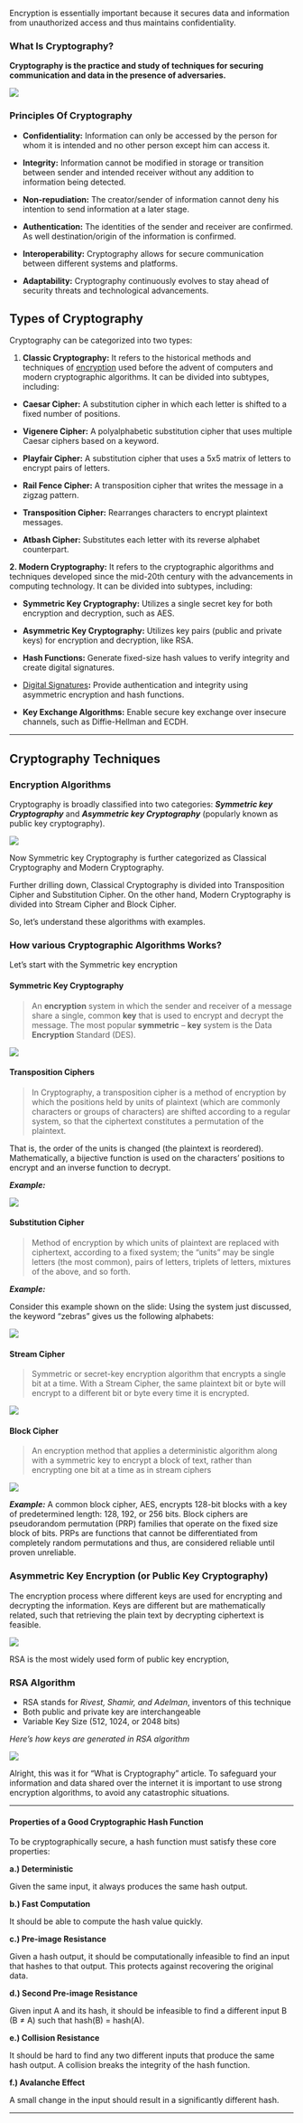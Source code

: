 
Encryption is essentially important because it secures data and information from unauthorized access and thus maintains confidentiality.

### What Is Cryptography?

**Cryptography is the practice and study of techniques for securing communication and data in the presence of adversaries.**

![](https://miro.medium.com/v2/resize:fit:640/format:webp/1*uQKUmkGy8VdZTb8MnFWrcQ.png)


### Principles Of Cryptography

- **Confidentiality:** Information can only be accessed by the person for whom it is intended and no other person except him can access it.

- **Integrity:** Information cannot be modified in storage or transition between sender and intended receiver without any addition to information being detected.

- **Non-repudiation:** The creator/sender of information cannot deny his intention to send information at a later stage.

- **Authentication:** The identities of the sender and receiver are confirmed. As well destination/origin of the information is confirmed.

- **Interoperability:** Cryptography allows for secure communication between different systems and platforms.

- **Adaptability:** Cryptography continuously evolves to stay ahead of security threats and technological advancements.


## Types of Cryptography

Cryptography can be categorized into two types:

1. **Classic Cryptography:** It refers to the historical methods and techniques of [encryption](http://encryption/) used before the advent of computers and modern cryptographic algorithms. It can be divided into subtypes, including:

- **Caesar Cipher:** A substitution cipher in which each letter is shifted to a fixed number of positions.
  
- **Vigenere Cipher:** A polyalphabetic substitution cipher that uses multiple Caesar ciphers based on a keyword.
  
- **Playfair Cipher:** A substitution cipher that uses a 5x5 matrix of letters to encrypt pairs of letters.
  
- **Rail Fence Cipher:** A transposition cipher that writes the message in a zigzag pattern.
  
- **Transposition Cipher:** Rearranges characters to encrypt plaintext messages.
  
- **Atbash Cipher:** Substitutes each letter with its reverse alphabet counterpart.

**2. Modern Cryptography:** It refers to the cryptographic algorithms and techniques developed since the mid-20th century with the advancements in computing technology. It can be divided into subtypes, including:

- **Symmetric Key Cryptography:** Utilizes a single secret key for both encryption and decryption, such as AES.
  
- **Asymmetric Key Cryptography:** Utilizes key pairs (public and private keys) for encryption and decryption, like RSA.
  
- **Hash Functions:** Generate fixed-size hash values to verify integrity and create digital signatures.
  
- [Digital Signatures](https://infosec-train.blogspot.com/2022/12/what-is-digital-signature.html)**:** Provide authentication and integrity using asymmetric encryption and hash functions.
  
- **Key Exchange Algorithms:** Enable secure key exchange over insecure channels, such as Diffie-Hellman and ECDH.

----
## Cryptography Techniques

### Encryption Algorithms

Cryptography is broadly classified into two categories: ***Symmetric key Cryptography*** and ***Asymmetric key Cryptography*** (popularly known as public key cryptography).

![](https://miro.medium.com/v2/resize:fit:640/format:webp/1*-ZubnDvcxP7cy8JUgUX4Eg.png)

Now Symmetric key Cryptography is further categorized as Classical Cryptography and Modern Cryptography.

Further drilling down, Classical Cryptography is divided into Transposition Cipher and Substitution Cipher. On the other hand, Modern Cryptography is divided into Stream Cipher and Block Cipher.

So, let’s understand these algorithms with examples.

### How various Cryptographic Algorithms Works?

Let’s start with the Symmetric key encryption

#### Symmetric Key Cryptography

> An **encryption** system in which the sender and receiver of a message share a single, common **key** that is used to encrypt and decrypt the message. The most popular **symmetric** – **key** system is the Data **Encryption** Standard (DES).

![](https://miro.medium.com/v2/resize:fit:640/format:webp/1*1zgMNGVF1fRjwJxRKI5Wvg.png)

#### Transposition Ciphers

> In Cryptography, a transposition cipher is a method of encryption by which the positions held by units of plaintext (which are commonly characters or groups of characters) are shifted according to a regular system, so that the ciphertext constitutes a permutation of the plaintext.

That is, the order of the units is changed (the plaintext is reordered). Mathematically, a bijective function is used on the characters’ positions to encrypt and an inverse function to decrypt.

***Example:***

![](https://miro.medium.com/v2/resize:fit:640/format:webp/1*PcZi89bNwU2oird8UQ90dw.png)

#### Substitution Cipher

> Method of encryption by which units of plaintext are replaced with ciphertext, according to a fixed system; the “units” may be single letters (the most common), pairs of letters, triplets of letters, mixtures of the above, and so forth.

***Example:***

Consider this example shown on the slide: Using the system just discussed, the keyword “zebras” gives us the following alphabets:

![](https://miro.medium.com/v2/resize:fit:640/format:webp/1*Pt0ZgOYMA1pXwtUVTrtgdQ.png)

#### Stream Cipher

> Symmetric or secret-key encryption algorithm that encrypts a single bit at a time. With a Stream Cipher, the same plaintext bit or byte will encrypt to a different bit or byte every time it is encrypted.

![](https://miro.medium.com/v2/resize:fit:640/format:webp/1*nsXiNh0zM7LwoOQe0e8bUA.png)

#### Block Cipher

> An encryption method that applies a deterministic algorithm along with a symmetric key to encrypt a block of text, rather than encrypting one bit at a time as in stream ciphers

![](https://miro.medium.com/v2/resize:fit:640/format:webp/1*5r-ePZOfkohw_c3reTYPgw.png)

***Example:*** A common block cipher, AES, encrypts 128-bit blocks with a key of predetermined length: 128, 192, or 256 bits. Block ciphers are pseudorandom permutation (PRP) families that operate on the fixed size block of bits. PRPs are functions that cannot be differentiated from completely random permutations and thus, are considered reliable until proven unreliable.


### Asymmetric Key Encryption (or Public Key Cryptography)

The encryption process where different keys are used for encrypting and decrypting the information. Keys are different but are mathematically related, such that retrieving the plain text by decrypting ciphertext is feasible.

![](https://miro.medium.com/v2/resize:fit:640/format:webp/1*GjT-QXp9iAaXdj3HrzOX3A.png)

RSA is the most widely used form of public key encryption,

### RSA Algorithm

- RSA stands for *Rivest, Shamir, and Adelman*, inventors of this technique
- Both public and private key are interchangeable
- Variable Key Size (512, 1024, or 2048 bits)

*Here’s how keys are generated in RSA algorithm*

![](https://miro.medium.com/v2/resize:fit:640/format:webp/1*Zc1M84hbfFCE1fp8iNA8-A.png)

Alright, this was it for “What is Cryptography” article. To safeguard your information and data shared over the internet it is important to use strong encryption algorithms, to avoid any catastrophic situations.

---

#### Properties of a Good Cryptographic Hash Function

To be cryptographically secure, a hash function must satisfy these core properties:

**a.) Deterministic**

Given the same input, it always produces the same hash output.

**b.) Fast Computation**

It should be able to compute the hash value quickly.

**c.) Pre-image Resistance**

Given a hash output, it should be computationally infeasible to find an input that hashes to that output. This protects against recovering the original data.

**d.) Second Pre-image Resistance**

Given input A and its hash, it should be infeasible to find a different input B (B ≠ A) such that hash(B) = hash(A).

**e.) Collision Resistance**

It should be hard to find any two different inputs that produce the same hash output. A collision breaks the integrity of the hash function.

**f.) Avalanche Effect**

A small change in the input should result in a significantly different hash.

---
